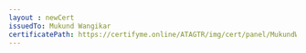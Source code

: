```yaml
--- 
layout : newCert 
issuedTo: Mukund Wangikar
certificatePath: https://certifyme.online/ATAGTR/img/cert/panel/MukundWangikar_05126.png
--- 
```

